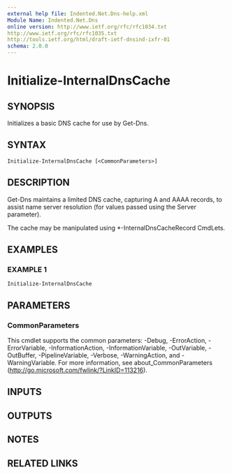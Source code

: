 ```yaml
---
external help file: Indented.Net.Dns-help.xml
Module Name: Indented.Net.Dns
online version: http://www.ietf.org/rfc/rfc1034.txt
http://www.ietf.org/rfc/rfc1035.txt
http://tools.ietf.org/html/draft-ietf-dnsind-ixfr-01
schema: 2.0.0
---
```


# Initialize-InternalDnsCache

## SYNOPSIS
Initializes a basic DNS cache for use by Get-Dns.

## SYNTAX

```
Initialize-InternalDnsCache [<CommonParameters>]
```

## DESCRIPTION
Get-Dns maintains a limited DNS cache, capturing A and AAAA records, to assist name server resolution (for values passed using the Server parameter).

The cache may be manipulated using *-InternalDnsCacheRecord CmdLets.

## EXAMPLES

### EXAMPLE 1
```
Initialize-InternalDnsCache
```

## PARAMETERS

### CommonParameters
This cmdlet supports the common parameters: -Debug, -ErrorAction, -ErrorVariable, -InformationAction, -InformationVariable, -OutVariable, -OutBuffer, -PipelineVariable, -Verbose, -WarningAction, and -WarningVariable.
For more information, see about_CommonParameters (http://go.microsoft.com/fwlink/?LinkID=113216).

## INPUTS

## OUTPUTS

## NOTES

## RELATED LINKS
